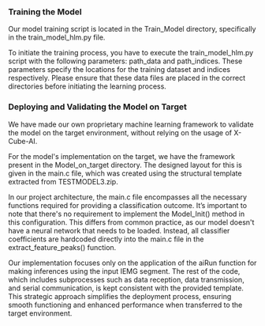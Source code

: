 ### Training the Model
Our model training script is located in the Train_Model directory, specifically in the train_model_hlm.py file. 

To initiate the training process, you have to execute the train_model_hlm.py script with the following parameters: path_data and path_indices. These parameters specify the locations for the training dataset and indices respectively. Please ensure that these data files are placed in the correct directories before initiating the learning process.


### Deploying and Validating the Model on Target
We have made our own proprietary machine learning framework to validate the model on the target environment, without relying on the usage of X-Cube-AI.

For the model's implementation on the target, we have the framework present in the Model_on_target directory. The designed layout for this is given in the main.c file, which was created using the structural template extracted from TESTMODEL3.zip.

In our project architecture, the main.c file encompasses all the necessary functions required for providing a classification outcome. It’s important to note that there's no requirement to implement the Model_Init() method in this configuration. This differs from common practice, as our model doesn't have a neural network that needs to be loaded. Instead, all classifier coefficients are hardcoded directly into the main.c file in the extract_feature_peaks() function.

Our implementation focuses only on the application of the aiRun function for making inferences using the input IEMG segment. The rest of the code, which includes subprocesses such as data reception, data transmission, and serial communication, is kept consistent with the provided template. This strategic approach simplifies the deployment process, ensuring smooth functioning and enhanced performance when transferred to the target environment.

